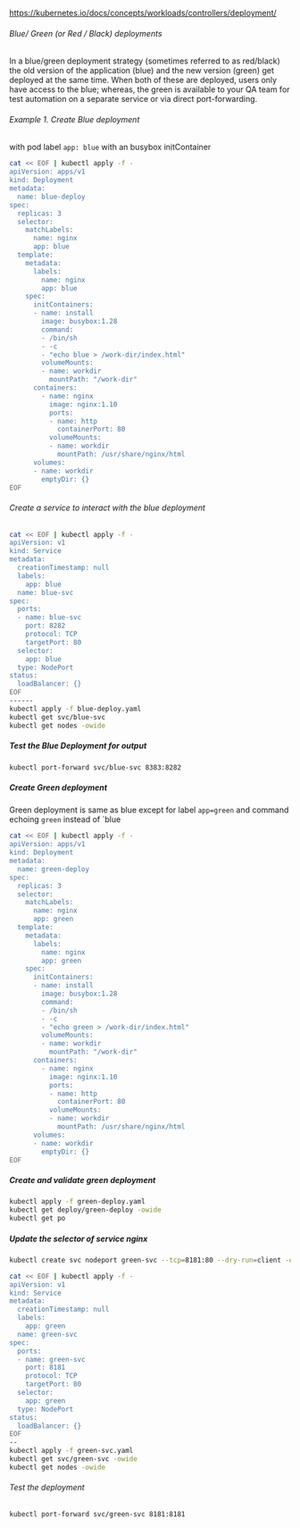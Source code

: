 
https://kubernetes.io/docs/concepts/workloads/controllers/deployment/

###### Blue/ Green (or Red / Black) deployments
In a blue/green deployment strategy (sometimes referred to as red/black) the old version of the application (blue) and the new version (green) get deployed at the same time. When both of these are deployed, users only have access to the blue; whereas, the green is available to your QA team for test automation on a separate service or via direct port-forwarding.

###### Example 1. Create Blue deployment
with pod label `app: blue`
with an busybox initContainer
``````sh
cat << EOF | kubectl apply -f -
apiVersion: apps/v1
kind: Deployment
metadata:
  name: blue-deploy
spec:
  replicas: 3
  selector:
    matchLabels:
      name: nginx
      app: blue
  template:
    metadata:
      labels:
        name: nginx
        app: blue
    spec:
      initContainers:
      - name: install
        image: busybox:1.28
        command:
        - /bin/sh
        - -c
        - "echo blue > /work-dir/index.html"
        volumeMounts:
        - name: workdir
          mountPath: "/work-dir"
      containers:
        - name: nginx
          image: nginx:1.10
          ports:
          - name: http
            containerPort: 80
          volumeMounts:
          - name: workdir
            mountPath: /usr/share/nginx/html
      volumes:
      - name: workdir
        emptyDir: {}
EOF

``````
###### Create a service to interact with the blue deployment
``````sh
cat << EOF | kubectl apply -f -
apiVersion: v1
kind: Service
metadata:
  creationTimestamp: null
  labels:
    app: blue
  name: blue-svc
spec:
  ports:
  - name: blue-svc
    port: 8282
    protocol: TCP
    targetPort: 80
  selector:
    app: blue
  type: NodePort
status:
  loadBalancer: {}
EOF
------
kubectl apply -f blue-deploy.yaml
kubectl get svc/blue-svc
kubectl get nodes -owide
``````
##### Test the Blue Deployment for output
``````sh
kubectl port-forward svc/blue-svc 8383:8282
``````

##### Create Green deployment
Green deployment is same as blue except for label `app=green` and command echoing `green` instead of `blue

``````sh
cat << EOF | kubectl apply -f -
apiVersion: apps/v1
kind: Deployment
metadata:
  name: green-deploy
spec:
  replicas: 3
  selector:
    matchLabels:
      name: nginx
      app: green
  template:
    metadata:
      labels:
        name: nginx
        app: green
    spec:
      initContainers:
      - name: install
        image: busybox:1.28
        command:
        - /bin/sh
        - -c
        - "echo green > /work-dir/index.html"
        volumeMounts:
        - name: workdir
          mountPath: "/work-dir"
      containers:
        - name: nginx
          image: nginx:1.10
          ports:
          - name: http
            containerPort: 80
          volumeMounts:
          - name: workdir
            mountPath: /usr/share/nginx/html
      volumes:
      - name: workdir
        emptyDir: {}
EOF
``````
##### Create and validate green deployment
``````sh
kubectl apply -f green-deploy.yaml
kubectl get deploy/green-deploy -owide
kubectl get po

``````
##### Update the selector of service nginx
``````sh
kubectl create svc nodeport green-svc --tcp=8181:80 --dry-run=client -oyaml > green-svc.yaml

cat << EOF | kubectl apply -f -
apiVersion: v1
kind: Service
metadata:
  creationTimestamp: null
  labels:
    app: green
  name: green-svc
spec:
  ports:
  - name: green-svc
    port: 8181
    protocol: TCP
    targetPort: 80
  selector:
    app: green
  type: NodePort
status:
  loadBalancer: {}
EOF
--
kubectl apply -f green-svc.yaml
kubectl get svc/green-svc -owide
kubectl get nodes -owide
``````
###### Test the deployment
``````sh
kubectl port-forward svc/green-svc 8181:8181
``````
